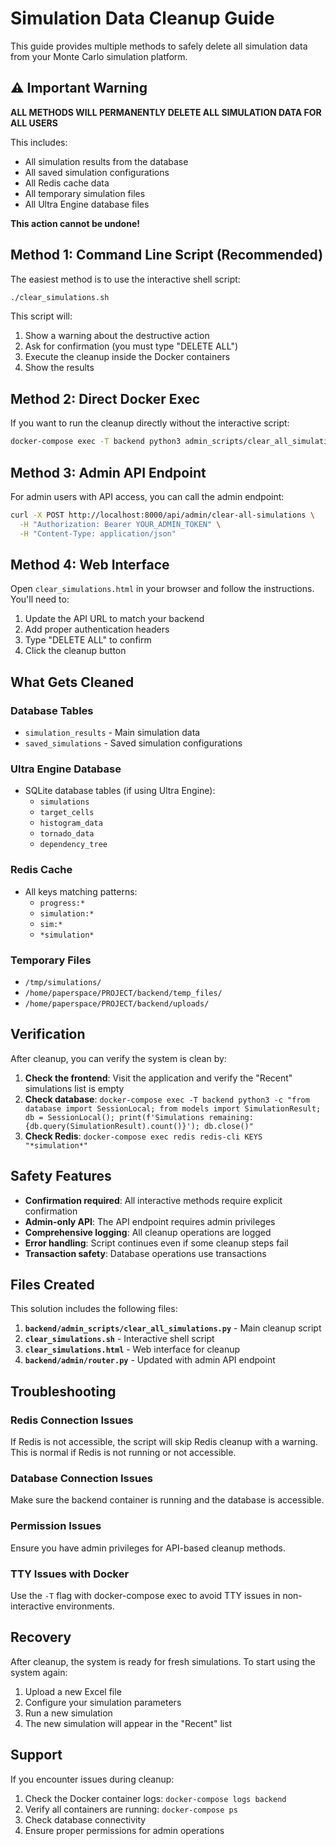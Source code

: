 # Simulation Data Cleanup Guide

This guide provides multiple methods to safely delete all simulation data from your Monte Carlo simulation platform.

## ⚠️ Important Warning

**ALL METHODS WILL PERMANENTLY DELETE ALL SIMULATION DATA FOR ALL USERS**

This includes:
- All simulation results from the database
- All saved simulation configurations  
- All Redis cache data
- All temporary simulation files
- All Ultra Engine database files

**This action cannot be undone!**

## Method 1: Command Line Script (Recommended)

The easiest method is to use the interactive shell script:

```bash
./clear_simulations.sh
```

This script will:
1. Show a warning about the destructive action
2. Ask for confirmation (you must type "DELETE ALL")
3. Execute the cleanup inside the Docker containers
4. Show the results

## Method 2: Direct Docker Exec

If you want to run the cleanup directly without the interactive script:

```bash
docker-compose exec -T backend python3 admin_scripts/clear_all_simulations.py
```

## Method 3: Admin API Endpoint

For admin users with API access, you can call the admin endpoint:

```bash
curl -X POST http://localhost:8000/api/admin/clear-all-simulations \
  -H "Authorization: Bearer YOUR_ADMIN_TOKEN" \
  -H "Content-Type: application/json"
```

## Method 4: Web Interface

Open `clear_simulations.html` in your browser and follow the instructions. You'll need to:
1. Update the API URL to match your backend
2. Add proper authentication headers
3. Type "DELETE ALL" to confirm
4. Click the cleanup button

## What Gets Cleaned

### Database Tables
- `simulation_results` - Main simulation data
- `saved_simulations` - Saved simulation configurations

### Ultra Engine Database
- SQLite database tables (if using Ultra Engine):
  - `simulations`
  - `target_cells`
  - `histogram_data`
  - `tornado_data`
  - `dependency_tree`

### Redis Cache
- All keys matching patterns:
  - `progress:*`
  - `simulation:*`
  - `sim:*`
  - `*simulation*`

### Temporary Files
- `/tmp/simulations/`
- `/home/paperspace/PROJECT/backend/temp_files/`
- `/home/paperspace/PROJECT/backend/uploads/`

## Verification

After cleanup, you can verify the system is clean by:

1. **Check the frontend**: Visit the application and verify the "Recent" simulations list is empty
2. **Check database**: `docker-compose exec -T backend python3 -c "from database import SessionLocal; from models import SimulationResult; db = SessionLocal(); print(f'Simulations remaining: {db.query(SimulationResult).count()}'); db.close()"`
3. **Check Redis**: `docker-compose exec redis redis-cli KEYS "*simulation*"`

## Safety Features

- **Confirmation required**: All interactive methods require explicit confirmation
- **Admin-only API**: The API endpoint requires admin privileges
- **Comprehensive logging**: All cleanup operations are logged
- **Error handling**: Script continues even if some cleanup steps fail
- **Transaction safety**: Database operations use transactions

## Files Created

This solution includes the following files:

1. **`backend/admin_scripts/clear_all_simulations.py`** - Main cleanup script
2. **`clear_simulations.sh`** - Interactive shell script
3. **`clear_simulations.html`** - Web interface for cleanup
4. **`backend/admin/router.py`** - Updated with admin API endpoint

## Troubleshooting

### Redis Connection Issues
If Redis is not accessible, the script will skip Redis cleanup with a warning. This is normal if Redis is not running or not accessible.

### Database Connection Issues
Make sure the backend container is running and the database is accessible.

### Permission Issues
Ensure you have admin privileges for API-based cleanup methods.

### TTY Issues with Docker
Use the `-T` flag with docker-compose exec to avoid TTY issues in non-interactive environments.

## Recovery

After cleanup, the system is ready for fresh simulations. To start using the system again:

1. Upload a new Excel file
2. Configure your simulation parameters
3. Run a new simulation
4. The new simulation will appear in the "Recent" list

## Support

If you encounter issues during cleanup:

1. Check the Docker container logs: `docker-compose logs backend`
2. Verify all containers are running: `docker-compose ps`
3. Check database connectivity
4. Ensure proper permissions for admin operations
